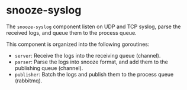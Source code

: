 # snooze-syslog

The `snooze-syslog` component listen on UDP and TCP syslog, parse the received logs, and queue them to the process queue.

This component is organized into the following goroutines:
* `server`: Receive the logs into the receiving queue (channel).
* `parser`: Parse the logs into snooze format, and add them to the publishing queue (channel).
* `publisher`: Batch the logs and publish them to the process queue (rabbitmq).
